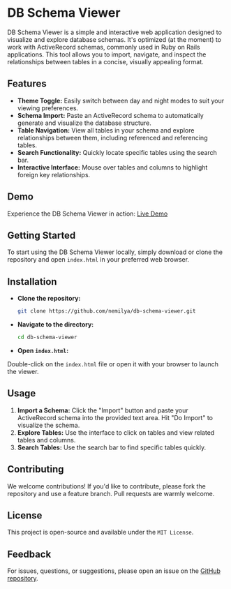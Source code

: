 # DB Schema Viewer

DB Schema Viewer is a simple and interactive web application designed to visualize and explore database schemas. It's optimized (at the moment) to work with ActiveRecord schemas, commonly used in Ruby on Rails applications. This tool allows you to import, navigate, and inspect the relationships between tables in a concise, visually appealing format.

## Features

- **Theme Toggle:** Easily switch between day and night modes to suit your viewing preferences.
- **Schema Import:** Paste an ActiveRecord schema to automatically generate and visualize the database structure.
- **Table Navigation:** View all tables in your schema and explore relationships between them, including referenced and referencing tables.
- **Search Functionality:** Quickly locate specific tables using the search bar.
- **Interactive Interface:** Mouse over tables and columns to highlight foreign key relationships.

## Demo

Experience the DB Schema Viewer in action: [Live Demo](https://nemilya.github.io/db-schema-viewer/)

## Getting Started

To start using the DB Schema Viewer locally, simply download or clone the repository and open `index.html` in your preferred web browser.

## Installation

- **Clone the repository:**
   
   ```bash
   git clone https://github.com/nemilya/db-schema-viewer.git
   ```

- **Navigate to the directory:**
   
   ```bash
   cd db-schema-viewer
   ```

- **Open `index.html`:**
 
Double-click on the `index.html` file or open it with your browser to launch the viewer.

## Usage

1. **Import a Schema:** Click the "Import" button and paste your ActiveRecord schema into the provided text area. Hit "Do Import" to visualize the schema.
2. **Explore Tables:** Use the interface to click on tables and view related tables and columns.
3. **Search Tables:** Use the search bar to find specific tables quickly.

## Contributing

We welcome contributions! If you'd like to contribute, please fork the repository and use a feature branch. Pull requests are warmly welcome.

## License

This project is open-source and available under the `MIT License`.

## Feedback

For issues, questions, or suggestions, please open an issue on the [GitHub repository](https://github.com/nemilya/db-schema-viewer/issues).
